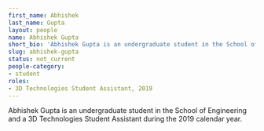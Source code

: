 ```yaml
---
first_name: Abhishek
last_name: Gupta
layout: people
name: Abhishek Gupta
short_bio: 'Abhishek Gupta is an undergraduate student in the School of Engineering.'
slug: abhishek-gupta
status: not_current
people-category:
- student
roles:
- 3D Technologies Student Assistant, 2019
---
```

Abhishek Gupta is an undergraduate student in the School of Engineering and a 3D Technologies Student Assistant during the 2019 calendar year.
